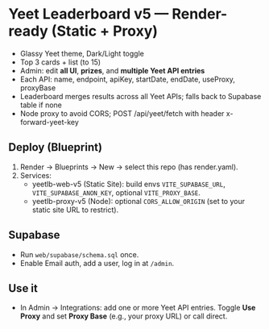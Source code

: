 # Yeet Leaderboard v5 — Render-ready (Static + Proxy)
- Glassy Yeet theme, Dark/Light toggle
- Top 3 cards + list (to 15)
- Admin: edit **all UI**, **prizes**, and **multiple Yeet API entries**
- Each API: name, endpoint, apiKey, startDate, endDate, useProxy, proxyBase
- Leaderboard merges results across all Yeet APIs; falls back to Supabase table if none
- Node proxy to avoid CORS; POST /api/yeet/fetch with header x-forward-yeet-key

## Deploy (Blueprint)
1) Render → Blueprints → New → select this repo (has render.yaml).
2) Services:
   - yeetlb-web-v5 (Static Site): build envs `VITE_SUPABASE_URL`, `VITE_SUPABASE_ANON_KEY`, optional `VITE_PROXY_BASE`.
   - yeetlb-proxy-v5 (Node): optional `CORS_ALLOW_ORIGIN` (set to your static site URL to restrict).

## Supabase
- Run `web/supabase/schema.sql` once.
- Enable Email auth, add a user, log in at `/admin`.

## Use it
- In Admin → Integrations: add one or more Yeet API entries. Toggle **Use Proxy** and set **Proxy Base** (e.g., your proxy URL) or call direct.

